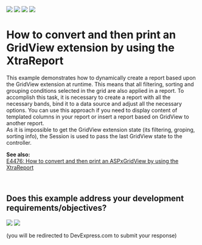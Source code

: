 <!-- default badges list -->
![](https://img.shields.io/endpoint?url=https://codecentral.devexpress.com/api/v1/VersionRange/128551286/20.2.3%2B)
[![](https://img.shields.io/badge/Open_in_DevExpress_Support_Center-FF7200?style=flat-square&logo=DevExpress&logoColor=white)](https://supportcenter.devexpress.com/ticket/details/E4755)
[![](https://img.shields.io/badge/📖_How_to_use_DevExpress_Examples-e9f6fc?style=flat-square)](https://docs.devexpress.com/GeneralInformation/403183)
[![](https://img.shields.io/badge/💬_Leave_Feedback-feecdd?style=flat-square)](#does-this-example-address-your-development-requirementsobjectives)
<!-- default badges end -->
# How to convert and then print an GridView extension by using the XtraReport


<p>This example demonstrates how to dynamically create a report based upon the GridView extension at runtime. This means that all filtering, sorting and grouping conditions selected in the grid are also applied in a report. To accomplish this task, it is necessary to create a report with all the necessary bands, bind it to a data source and adjust all the necessary options. You can use this approach if you need to display content of templated columns in your report or insert a report based on GridView to another report.<br />
As it is impossible to get the GridView extension state (its filtering, groping, sorting info), the Session is used to pass the last GridView state to the controller.</p><p><strong>See also:</strong><br />
<a href="https://www.devexpress.com/Support/Center/p/E4476">E4476: How to convert and then print an ASPxGridView by using the XtraReport</a></p>

<br/>


<!-- feedback -->
## Does this example address your development requirements/objectives?

[<img src="https://www.devexpress.com/support/examples/i/yes-button.svg"/>](https://www.devexpress.com/support/examples/survey.xml?utm_source=github&utm_campaign=asp-net-mvc-grid-create-report-based-on-grid-layout&~~~was_helpful=yes) [<img src="https://www.devexpress.com/support/examples/i/no-button.svg"/>](https://www.devexpress.com/support/examples/survey.xml?utm_source=github&utm_campaign=asp-net-mvc-grid-create-report-based-on-grid-layout&~~~was_helpful=no)

(you will be redirected to DevExpress.com to submit your response)
<!-- feedback end -->
